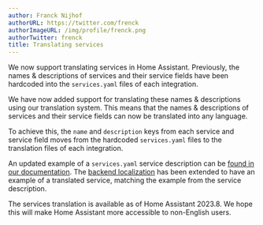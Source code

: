 ```yaml
---
author: Franck Nijhof
authorURL: https://twitter.com/frenck
authorImageURL: /img/profile/frenck.png
authorTwitter: frenck
title: Translating services
---
```


We now support translating services in Home Assistant. Previously, the names & descriptions of services and their service fields have been hardcoded into the `services.yaml` files of each integration.

We have now added support for translating these names & descriptions using our translation system. This means that the names & descriptions of services and their service fields can now be translated into any language.

To achieve this, the `name` and `description` keys from each service and service field moves from the hardcoded `services.yaml` files to the translation files of each integration.

An updated example of a `services.yaml` service description can be [found in our documentation](/docs/dev_101_services.md#service-descriptions). The [backend localization](/docs/internationalization/core.md#services) has been extended to have an example of a translated service, matching the example from the service description.

The services translation is available as of Home Assistant 2023.8. We hope this will make Home Assistant more accessible to non-English users.

